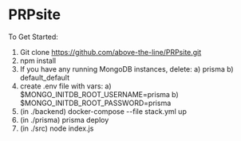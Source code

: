 # PRPsite

To Get Started:
1. Git clone https://github.com/above-the-line/PRPsite.git
2. npm install
3. If you have any running MongoDB instances, delete:
     a) prisma
     b) default_default
4. create .env file with vars:
     a) $MONGO_INITDB_ROOT_USERNAME=prisma
     b) $MONGO_INITDB_ROOT_PASSWORD=prisma
5. (in ./backend) docker-compose --file stack.yml up
6. (in ./prisma) prisma deploy
7. (in ./src) node index.js  